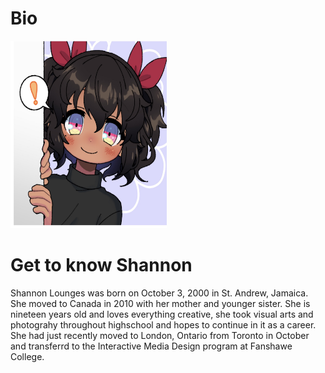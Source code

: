 # Bio
<html>
	
<img src = "avatar.jpg" width = "250" height ="300">
<h1>Get to know Shannon</h1>
<p>Shannon Lounges was born on October 3, 2000 in St. Andrew, Jamaica. She moved to Canada in 2010 with her mother and younger sister. She is nineteen years old and loves everything creative, she took visual arts and photograhy throughout highschool and hopes to continue in it as a career. <br> She had just recently moved to London, Ontario from Toronto in October and transferrd to the Interactive Media Design program at Fanshawe College.</p>


</html>


